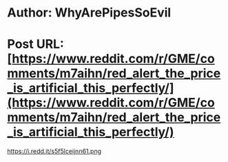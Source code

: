 # Author: WhyArePipesSoEvil
# Post URL: [https://www.reddit.com/r/GME/comments/m7aihn/red_alert_the_price_is_artificial_this_perfectly/](https://www.reddit.com/r/GME/comments/m7aihn/red_alert_the_price_is_artificial_this_perfectly/)


https://i.redd.it/s5f5lceijnn61.png